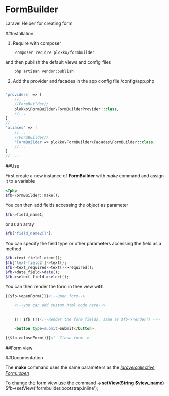 # FormBuilder
Laravel Helper for creating form

##Installation

1. Require with composer

        composer require plokko/formbuilder

and then publish the default views and config files

        php artisan vendor:publish

2. Add the provider and facades in the app config file
/config/app.php
```php

'providers' => [
    //...
    //FormBuilder//
    plokko\FormBuilder\FormBuilderProvider::class,
    //...
]
//...
'aliases' => [
    //...
    //FormBuilder//
    'FormBuilder'=> plokko\FormBuilder\Facades\FormBuilder::class,
    //...
]
//.....


```
##Use

First create a new instance of **FormBuilder** with *make* command and assign it to a variable
```php
<?php
$fb=FormBuilder::make();
```

You can then add fields accessing the object as parameter
```php
$fb->field_name1;
```
or as an array
```php
$fb['field_name2[]'];
```

You can specify the field type or other parameters accessing the field as a method
```php
$fb->text_field1->text();
$fb['text-field2']->text();
$fb->text_required->text()->required();
$fb->date_field->date();
$fb->select_field->select();
```

You can then render the form in thee view with
```html
{{$fb->openForm()}}<!--Open form-->

    <!--you can add custom html code here-->

    
    {!! $fb !!}<!--Render the form fields, same as $fb->render() -->
    
    <button type=submit>Submit</button>
    
{{$fb->closeForm()}}<!--Close form-->
```
##Form view


##Documentation

The **make** command uses the same parameters as the [*laravelcollective* *Form::open*](https://laravelcollective.com/docs/5.1/html#opening-a-form "See documentation")

To change the form view use the command **->setView(String $view_name)**
        $fb->setView('formbuilder.bootstrap.inline');




